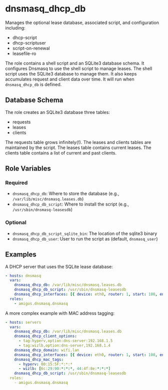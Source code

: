 # dnsmasq_dhcp_db

Manages the optional lease database, associated script, and configuration including:

- dhcp-script
- dhcp-scriptuser
- script-on-renewal
- leasefile-ro

The role contains a shell script and an SQLite3 database schema.
It configures Dnsmasq to use the shell script to manage leases.
The shell script uses the SQLite3 database to manage them.
It also keeps accumulates request and client data over time.
It will run when `dnsmasq_dhcp_db` is defined.

## Database Schema

The role creates an SQLite3 database three tables:

- requests
- leases
- clients

The requests table grows infinitely(!).
The leases and clients tables are maintained by the script.
The leases table contains current leases.
The clients table contains a list of current and past clients.

## Role Variables

### Required

- `dnsmasq_dhcp_db`: Where to store the database (e.g., `/var/lib/misc/dnsmasq.leases.db`)
- `dnsmasq_dhcp_db_script`: Where to install the script (e.g., `/usr/sbin/dnsmasq-leasesdb`)

### Optional

- `dnsmasq_dhcp_db_script_sqlite_bin`: The location of the sqlite3 binary
- `dnsmasq_dhcp_db_user`: User to run the script as (default, `dnsmasq_user`)

## Examples

A DHCP server that uses the SQLite lease database:

```yaml
- hosts: dnsmasq
  vars:
    dnsmasq_dhcp_db: /var/lib/misc/dnsmasq.leases.db
    dnsmasq_dhcp_db_script: /usr/sbin/dnsmasq-leasesdb
    dnsmasq_dhcp_interfaces: [{ device: eth0, router: 1, start: 100, end: 199 }]
  roles:
    - amigus.dnsmasq.dnsmasq
```

A more complex example with MAC address tagging:

```yaml
- hosts: servers
  vars:
    dnsmasq_dhcp_db: /var/lib/misc/dnsmasq.leases.db
    dnsmasq_dhcp_client_options:
      - tag:hyperv,option:dns-server:192.168.1.5
      - tag:wizlb,option:dns-server,192.168.1.4
    dnsmasq_dhcp_domain: wifi.lan
    dnsmasq_dhcp_interfaces: [{ device: eth0, router: 1, start: 100, end: 199 }]
    dnsmasq_dhcp_mac_tags:
      - hyperv: 00:15:5F:*:*:*
      - wizlb: [6c:29:90:*:*:*, 44:4f:8e:*:*:*]
    dnsmasq_dhcp_db_script: /usr/sbin/dnsmasq-leasesdb
  roles:
    - amigus.dnsmasq.dnsmasq
```
